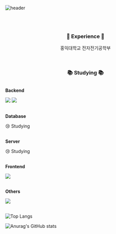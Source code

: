 ![header](https://capsule-render.vercel.app/api?type=venom&color=auto&text=About+Yujin&animation=fadeIn&height=150&align="center")

<br><br>
<h3 align="center">🌟 Experience 🌟</h3>

<div align="center">
    홍익대학교 전자전기공학부
</div>
<br><br>
<h3 align="center">📚 Studying 📚</h3>
<div style="display:flex; flex-direction:column; align-items:flex-start;">
    <!-- Backend -->
    <p align="center"><strong>Backend</strong></p>
    <div align="center">
        <img src="https://img.shields.io/badge/Java-007396?style=flat-square&logo=Java&logoColor=white"> 
        <img src="https://img.shields.io/badge/C-A8B9CC?style=flat-square&logo=C&logoColor=white">
    </div>
    <br>
    <!-- Database -->
    <p align="center"><strong>Database</strong></p>
    <div align="center"> 
         😢 Studying
    </div>
    <br>
    <!-- Server -->
    <p align="center"><strong>Server</strong></p>
    <div align="center">
        😢 Studying
    </div>
    <br>
    <!-- Frontend -->
    <p align="center"><strong>Frontend</strong></p>
    <div align="center">
        <img src="https://img.shields.io/badge/javascript-F7DF1E?style=flat-square&logo=javascript&logoColor=black"> 
    </div>
    <br>
    <!-- Others -->
    <p align="center"><strong>Others</strong></p>
    <div align="center">
        <img src="https://img.shields.io/badge/python-3776AB?style=flat-square&logo=python&logoColor=white"> 
</div><br>
</div>


![Top Langs](https://github-readme-stats.vercel.app/api/top-langs/?username=imewuzin&layout=compact)


![Anurag's GitHub stats](https://github-readme-stats.vercel.app/api?username=imewuzin&show_icons=true&theme=radical)
